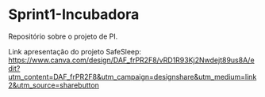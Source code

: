 # Sprint1-Incubadora
Repositório sobre o projeto de PI.

Link apresentação do projeto SafeSleep: https://www.canva.com/design/DAF_frPR2F8/vRD1R93Kj2Nwdejt89us8A/edit?utm_content=DAF_frPR2F8&utm_campaign=designshare&utm_medium=link2&utm_source=sharebutton
